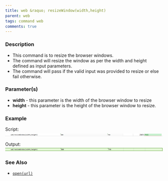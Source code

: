 ```yaml
---
title: web &raquo; resizeWindow(width,height)
parent: web
tags: command web
comments: true
---
```


### Description

- This command is to resize the browser windows.
- The command will resize the window as per the width and height defined as input parameters.
- The command will pass if the valid input was provided to resize or else fail otherwise.

### Parameter(s)

- **width** - this parameter is the width of the browser window to resize
- **height** - this parameter is the height of the browser window to resize.

### Example

Script:<br/>
![](image/resizeWindow_01.png)

Output:<br/>
![](image/resizeWindow_02.png)

### See Also

- [`open(url)`](open(url))